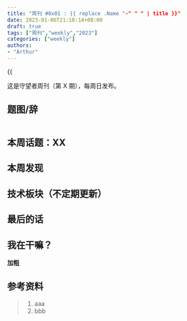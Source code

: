```yaml
---
title: "周刊 #0x01 : {{ replace .Name "-" " " | title }}"
date: 2023-01-06T21:10:14+08:00
draft: true
tags: ["周刊","weekly","2023"]
categories: ["weekly"]
authors:
- "Arthur"
---
```


{{<audio src="audios/canon_in_major_d.mp3" caption="《D大调·Canon》" autoplay="autoplay">}}

这是守望者周刊（第 X 期），每周日发布。

## 题图/辞
![]()
## 本周话题：XX

## 本周发现

## 技术板块（不定期更新）

## 最后的话

## 我在干嘛？

**加粗**

## 参考资料

> 1. aaa
> 2. bbb

